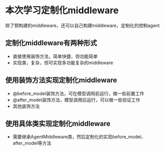 # 本次学习定制化middleware

除了预构建的middleware，还可以自己构建middleware，定制化的控制agent

## 定制化middleware有两种形式
- 直接使用装饰方法，简单快捷，但功能简单
- 实现类，复杂，但可实现多功能复杂的middleware

## 使用装饰方法实现定制化middleware
- @before_model装饰方法，可在模型调用前运行，做一些前置工作
- @after_model装饰方法，模型调用后运行，可以做一些验证工作
- 其他装饰方法

## 使用具体类实现定制化middleware
- 需要继承AgentMiddleware类，然后定制化的实现before_model、after_model等方法

